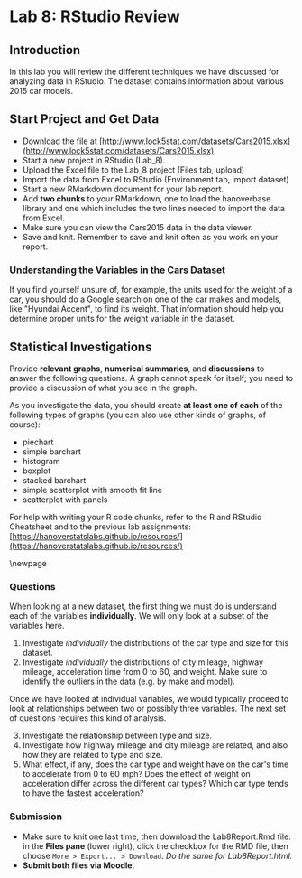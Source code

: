 # Lab 8: RStudio Review

## Introduction

In this lab you will review the different techniques we have discussed for analyzing data in RStudio. The dataset contains information about various 2015 car models.

## Start Project and Get Data

- Download the file at
[http://www.lock5stat.com/datasets/Cars2015.xlsx](http://www.lock5stat.com/datasets/Cars2015.xlsx)
- Start a new project in RStudio (Lab_8).
- Upload the Excel file to the Lab_8 project (Files tab, upload)
- Import the data from Excel to RStudio (Environment tab, import dataset)
- Start a new RMarkdown document for your lab report.
- Add **two chunks** to your RMarkdown, one to load the hanoverbase library and one which includes the two lines needed to import the data from Excel.
- Make sure you can view the Cars2015 data in the data viewer.
- Save and knit. Remember to save and knit often as you work on your report.

### Understanding the Variables in the Cars Dataset

If you find yourself unsure of, for example, the units used for the weight of a car, you should do a Google search on one of the car makes and models, like "Hyundai Accent", to find its weight. That information should help you determine proper units for the weight variable in the dataset.

## Statistical Investigations

Provide **relevant graphs**, **numerical summaries**, and **discussions** to answer the following questions. A graph cannot speak for itself; you need to provide a discussion of what you see in the graph.

As you investigate the data, you should create **at least one of each** of the following types of graphs (you can also use other kinds of graphs, of course):

- piechart
- simple barchart
- histogram
- boxplot
- stacked barchart
- simple scatterplot with smooth fit line
- scatterplot with panels

For help with writing your R code chunks, refer to the R and RStudio Cheatsheet and to the previous lab assignments: [https://hanoverstatslabs.github.io/resources/](https://hanoverstatslabs.github.io/resources/)

\newpage

### Questions

When looking at a new dataset, the first thing we must do is understand each of the variables **individually**. We will only look at a subset of the variables here.

1. Investigate *individually* the distributions of the car type and size for this dataset.
2. Investigate *individually* the distributions of city mileage, highway mileage, acceleration time from 0 to 60, and weight. Make sure to identify the outliers in the data (e.g. by make and model).

Once we have looked at individual variables, we would typically proceed to look at relationships between two or possibly three variables. The next set of questions requires this kind of analysis.

3. Investigate the relationship between type and size.
4. Investigate how highway mileage and city mileage are related, and also how they are related to type and size.
5. What effect, if any, does the car type and weight have on the car's time to accelerate from 0 to 60 mph? Does the effect of weight on acceleration differ across the different car types? Which car type tends to have the fastest acceleration?

### Submission

- Make sure to knit one last time, then download the Lab8Report.Rmd file: in the **Files pane** (lower right), click the checkbox for the RMD file, then choose `More > Export... > Download`. *Do the same for Lab8Report.html.*
- **Submit both files via Moodle**.

